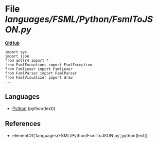 # File _languages/FSML/Python/FsmlToJSON.py_
**[GitHub](https://github.com/softlang/yas/blob/master/languages/FSML/Python/FsmlToJSON.py)**
```
import sys
import json
from antlr4 import *
from FsmlExceptions import FsmlException
from FsmlLexer import FsmlLexer
from FsmlParser import FsmlParser
from FsmlVisualizer import draw
...
```

## Languages
* [Python](../languages/Python.md) (python(text))

## References
* elementOf('languages/FSML/Python/FsmlToJSON.py',python(text))
